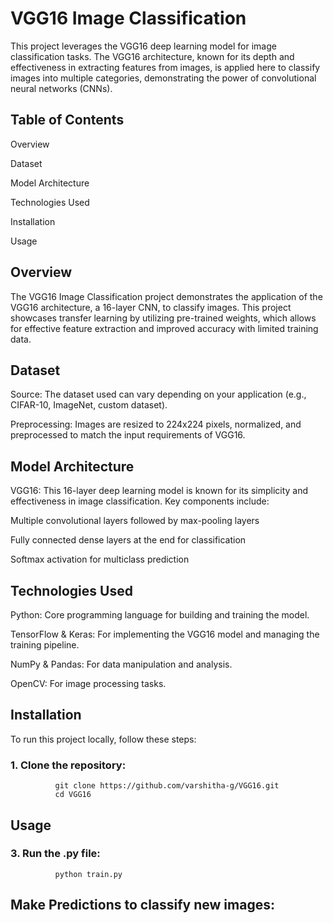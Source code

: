 # VGG16 Image Classification

This project leverages the VGG16 deep learning model for image classification tasks. The VGG16 architecture, known for its depth and effectiveness in extracting features from images, is applied here to classify images into multiple categories, demonstrating the power of convolutional neural networks (CNNs).

## Table of Contents

Overview

Dataset

Model Architecture

Technologies Used

Installation

Usage

## Overview

The VGG16 Image Classification project demonstrates the application of the VGG16 architecture, a 16-layer CNN, to classify images. This project showcases transfer learning by utilizing pre-trained weights, which allows for effective feature extraction and improved accuracy with limited training data.

## Dataset

Source: The dataset used can vary depending on your application (e.g., CIFAR-10, ImageNet, custom dataset).

Preprocessing: Images are resized to 224x224 pixels, normalized, and preprocessed to match the input requirements of VGG16.

## Model Architecture

VGG16: This 16-layer deep learning model is known for its simplicity and effectiveness in image classification. Key components include:

Multiple convolutional layers followed by max-pooling layers

Fully connected dense layers at the end for classification

Softmax activation for multiclass prediction

## Technologies Used

Python: Core programming language for building and training the model.

TensorFlow & Keras: For implementing the VGG16 model and managing the training pipeline.

NumPy & Pandas: For data manipulation and analysis.

OpenCV: For image processing tasks.

## Installation

To run this project locally, follow these steps:

### 1. Clone the repository:
              git clone https://github.com/varshitha-g/VGG16.git
              cd VGG16
## Usage

### 3. Run the .py file:
              python train.py
## Make Predictions to classify new images:
          
